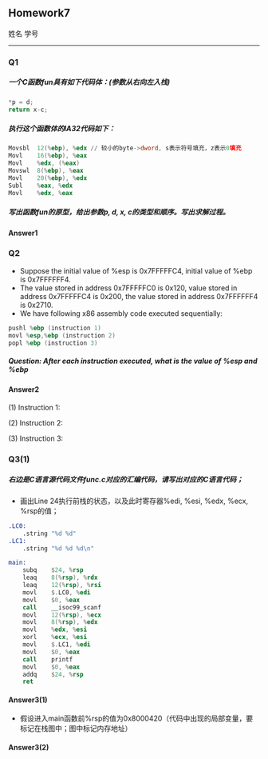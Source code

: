 ## Homework7 

姓名 学号

------------------------------
### Q1
##### 一个C函数fun具有如下代码体：(参数从右向左入栈)
``` c
*p = d;
return x-c;
```
##### 执行这个函数体的IA32代码如下：
```nasm
Movsbl	12(%ebp), %edx // 较小的byte->dword, s表示符号填充，z表示0填充
Movl	16(%ebp), %eax
Movl 	%edx, (%eax)
Movswl	8(%ebp), %eax
Movl	20(%ebp), %edx
Subl	%eax, %edx
Movl	%edx, %eax
```
##### 写出函数fun的原型，给出参数p, d, x, c的类型和顺序。写出求解过程。

#### Answer1


### Q2
- Suppose the initial value of %esp is 0x7FFFFFC4, initial value of %ebp is 0x7FFFFFF4.
- The value stored in address 0x7FFFFFC0 is 0x120, value stored in address 0x7FFFFFC4 is 0x200, the value stored in address 0x7FFFFFF4 is 0x2710. 
- We have following x86 assembly code executed sequentially: 
``` nasm
pushl %ebp (instruction 1)
movl %esp,%ebp (instruction 2)
popl %ebp (instruction 3) 
```
##### Question: After each instruction executed, what is the value of %esp and %ebp 

#### Answer2
(1) Instruction 1:

(2) Instruction 2:

(3) Instruction 3: 


### Q3(1)
##### 右边是C语言源代码文件func.c对应的汇编代码，请写出对应的C语言代码；
- 画出Line 24执行前栈的状态，以及此时寄存器%edi, %esi, %edx, %ecx, %rsp的值；

```nasm
.LC0:
    .string "%d %d"
.LC1:
    .string "%d %d %d\n"

main:
    subq    $24, %rsp
    leaq    8(%rsp), %rdx
    leaq    12(%rsp), %rsi
    movl    $.LC0, %edi
    movl    $0, %eax
    call    __isoc99_scanf
    movl    12(%rsp), %ecx
    movl    8(%rsp), %edx
    movl    %edx, %esi
    xorl    %ecx, %esi
    movl    $.LC1, %edi
    movl    $0, %eax
    call    printf
    movl    $0, %eax
    addq    $24, %rsp
    ret
```

#### Answer3(1)

- 假设进入main函数前%rsp的值为0x8000420（代码中出现的局部变量，要标记在栈图中；图中标记内存地址）

#### Answer3(2)
